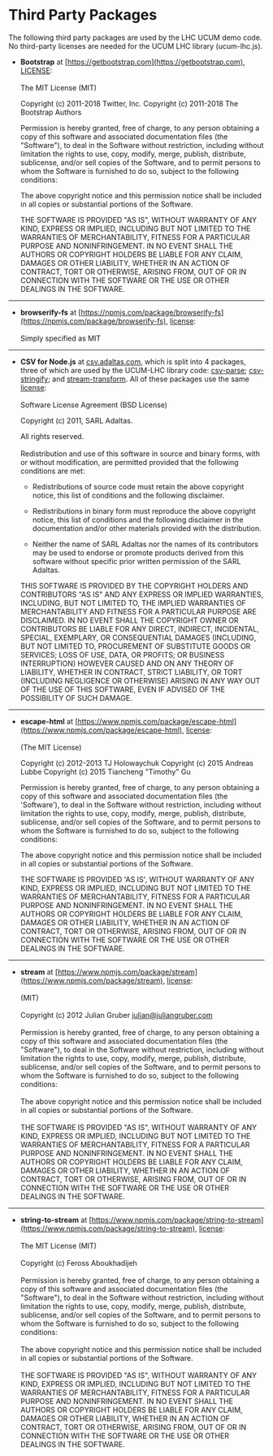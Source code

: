 # Third Party Packages

The following third party packages are used by the LHC UCUM demo code.  No 
third-party licenses are needed for the UCUM LHC library (ucum-lhc.js).
 

  * **Bootstrap** at [https://getbootstrap.com](https://getbootstrap.com),
    [LICENSE](https://github.com/twbs/bootstrap/blob/v4-dev/LICENSE):
    <br><br>
    The MIT License (MIT)
    
    Copyright (c) 2011-2018 Twitter, Inc.
    Copyright (c) 2011-2018 The Bootstrap Authors
    
    Permission is hereby granted, free of charge, to any person obtaining a copy
    of this software and associated documentation files (the "Software"), to deal
    in the Software without restriction, including without limitation the rights
    to use, copy, modify, merge, publish, distribute, sublicense, and/or sell
    copies of the Software, and to permit persons to whom the Software is
    furnished to do so, subject to the following conditions:
    
    The above copyright notice and this permission notice shall be included in
    all copies or substantial portions of the Software.
    
    THE SOFTWARE IS PROVIDED "AS IS", WITHOUT WARRANTY OF ANY KIND, EXPRESS OR
    IMPLIED, INCLUDING BUT NOT LIMITED TO THE WARRANTIES OF MERCHANTABILITY,
    FITNESS FOR A PARTICULAR PURPOSE AND NONINFRINGEMENT. IN NO EVENT SHALL THE
    AUTHORS OR COPYRIGHT HOLDERS BE LIABLE FOR ANY CLAIM, DAMAGES OR OTHER
    LIABILITY, WHETHER IN AN ACTION OF CONTRACT, TORT OR OTHERWISE, ARISING FROM,
    OUT OF OR IN CONNECTION WITH THE SOFTWARE OR THE USE OR OTHER DEALINGS IN
    THE SOFTWARE.
    
---
  
  * **browserify-fs** at [https://npmjs.com/package/browserify-fs](https://npmjs.com/package/browserify-fs),
    [license](https://github.com/mafintosh/browserify-fs):
    <br><br>
    Simply specified as MIT
    
---
    
 * **CSV for Node.js** at [csv.adaltas.com](csv.adaltas.com),
    which is split into 4 packages, three of which are used by the UCUM-LHC 
    library code:
    [csv-parse](https://www.npmjs.com/package/csv-parse);
    [csv-stringify](https://www.npmjs.com/package/csv-stringify); and
    [stream-transform](https://www.npmjs.com/package/stream-transform).
    All of these packages use the same [license](https://github.com/adaltas/node-csv/blob/master/LICENSE):
    <br><br>
    Software License Agreement (BSD License)
        
    Copyright (c) 2011, SARL Adaltas.
        
    All rights reserved.
    <br><br>
    Redistribution and use of this software in source and binary forms, with or 
    without modification, are permitted provided that the following conditions 
    are met:
        
    -   Redistributions of source code must retain the above copyright notice, 
        this list of conditions and the following disclaimer.
        
    -   Redistributions in binary form must reproduce the above copyright notice, 
        this list of conditions and the following disclaimer in the documentation 
        and/or other materials provided with the distribution.
        
    -   Neither the name of SARL Adaltas nor the names of its contributors may 
        be used to endorse or promote products derived from this software without 
        specific prior written permission of the SARL Adaltas.
        
    THIS SOFTWARE IS PROVIDED BY THE COPYRIGHT HOLDERS AND CONTRIBUTORS "AS IS" 
    AND ANY EXPRESS OR IMPLIED WARRANTIES, INCLUDING, BUT NOT LIMITED TO, THE 
    IMPLIED WARRANTIES OF MERCHANTABILITY AND FITNESS FOR A PARTICULAR PURPOSE 
    ARE DISCLAIMED. IN NO EVENT SHALL THE COPYRIGHT OWNER OR CONTRIBUTORS BE 
    LIABLE FOR ANY DIRECT, INDIRECT, INCIDENTAL, SPECIAL, EXEMPLARY, OR 
    CONSEQUENTIAL DAMAGES (INCLUDING, BUT NOT LIMITED TO, PROCUREMENT OF 
    SUBSTITUTE GOODS OR SERVICES; LOSS OF USE, DATA, OR PROFITS; OR BUSINESS 
    INTERRUPTION) HOWEVER CAUSED AND ON ANY THEORY OF LIABILITY, WHETHER IN 
    CONTRACT, STRICT LIABILITY, OR TORT (INCLUDING NEGLIGENCE OR OTHERWISE) 
    ARISING IN ANY WAY OUT OF THE USE OF THIS SOFTWARE, EVEN IF ADVISED OF THE 
    POSSIBILITY OF SUCH DAMAGE.
            
---  
  
  * **escape-html** at [https://www.npmjs.com/package/escape-html](https://www.npmjs.com/package/escape-html),
    [license](https://github.com/component/escape-html/blob/master/LICENSE):
    <br><br>
    (The MIT License)
    
    Copyright (c) 2012-2013 TJ Holowaychuk
    Copyright (c) 2015 Andreas Lubbe
    Copyright (c) 2015 Tiancheng "Timothy" Gu
    
    Permission is hereby granted, free of charge, to any person obtaining
    a copy of this software and associated documentation files (the
    'Software'), to deal in the Software without restriction, including
    without limitation the rights to use, copy, modify, merge, publish,
    distribute, sublicense, and/or sell copies of the Software, and to
    permit persons to whom the Software is furnished to do so, subject to
    the following conditions:
    
    The above copyright notice and this permission notice shall be
    included in all copies or substantial portions of the Software.
    
    THE SOFTWARE IS PROVIDED 'AS IS', WITHOUT WARRANTY OF ANY KIND,
    EXPRESS OR IMPLIED, INCLUDING BUT NOT LIMITED TO THE WARRANTIES OF
    MERCHANTABILITY, FITNESS FOR A PARTICULAR PURPOSE AND NONINFRINGEMENT.
    IN NO EVENT SHALL THE AUTHORS OR COPYRIGHT HOLDERS BE LIABLE FOR ANY
    CLAIM, DAMAGES OR OTHER LIABILITY, WHETHER IN AN ACTION OF CONTRACT,
    TORT OR OTHERWISE, ARISING FROM, OUT OF OR IN CONNECTION WITH THE
    SOFTWARE OR THE USE OR OTHER DEALINGS IN THE SOFTWARE.
 
---
  
  * **stream** at [https://www.npmjs.com/package/stream](https://www.npmjs.com/package/stream),
    [license](https://github.com/juliangruber/stream):
    <br><br>
    (MIT)
    <br><br>
    Copyright (c) 2012 Julian Gruber <julian@juliangruber.com>
    <br><br>
    Permission is hereby granted, free of charge, to any person obtaining a copy 
    of this software and associated documentation files (the "Software"), to 
    deal in the Software without restriction, including without limitation 
    the rights to use, copy, modify, merge, publish, distribute, sublicense, 
    and/or sell copies of the Software, and to permit persons to whom the 
    Software is furnished to do so, subject to the following conditions:
    <br><br>
    The above copyright notice and this permission notice shall be included in 
    all copies or substantial portions of the Software.
    <br><br>
    THE SOFTWARE IS PROVIDED "AS IS", WITHOUT WARRANTY OF ANY KIND, EXPRESS OR 
    IMPLIED, INCLUDING BUT NOT LIMITED TO THE WARRANTIES OF MERCHANTABILITY, 
    FITNESS FOR A PARTICULAR PURPOSE AND NONINFRINGEMENT. IN NO EVENT SHALL THE 
    AUTHORS OR COPYRIGHT HOLDERS BE LIABLE FOR ANY CLAIM, DAMAGES OR OTHER 
    LIABILITY, WHETHER IN AN ACTION OF CONTRACT, TORT OR OTHERWISE, ARISING FROM, 
    OUT OF OR IN CONNECTION WITH THE SOFTWARE OR THE USE OR OTHER DEALINGS IN 
    THE SOFTWARE.
    
---
     
  * **string-to-stream** at [https://www.npmjs.com/package/string-to-stream](https://www.npmjs.com/package/string-to-stream),
    [license](https://github.com/feross/string-to-stream/blob/master/LICENSE):
    <br><br>
    The MIT License (MIT)
    <br><br>
    Copyright (c) Feross Aboukhadijeh
    <br><br>
    Permission is hereby granted, free of charge, to any person obtaining a copy of
    this software and associated documentation files (the "Software"), to deal in
    the Software without restriction, including without limitation the rights to
    use, copy, modify, merge, publish, distribute, sublicense, and/or sell copies of
    the Software, and to permit persons to whom the Software is furnished to do so,
    subject to the following conditions:
    <br><br>
    The above copyright notice and this permission notice shall be included in all
    copies or substantial portions of the Software.
    <br><br>
    THE SOFTWARE IS PROVIDED "AS IS", WITHOUT WARRANTY OF ANY KIND, EXPRESS OR
    IMPLIED, INCLUDING BUT NOT LIMITED TO THE WARRANTIES OF MERCHANTABILITY, FITNESS
    FOR A PARTICULAR PURPOSE AND NONINFRINGEMENT. IN NO EVENT SHALL THE AUTHORS OR
    COPYRIGHT HOLDERS BE LIABLE FOR ANY CLAIM, DAMAGES OR OTHER LIABILITY, WHETHER
    IN AN ACTION OF CONTRACT, TORT OR OTHERWISE, ARISING FROM, OUT OF OR IN
    CONNECTION WITH THE SOFTWARE OR THE USE OR OTHER DEALINGS IN THE SOFTWARE.
      
